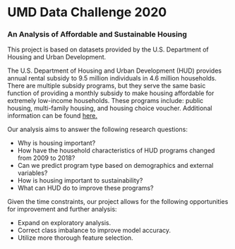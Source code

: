 # UMD Data Challenge 2020

### An Analysis of Affordable and Sustainable Housing

This project is based on datasets provided by the U.S. Department of Housing and Urban Development.

The U.S. Department of Housing and Urban Development (HUD) provides annual rental subsidy to 9.5 million individuals in 4.6 million households. There are multiple subsidy programs, but they serve the same basic function of providing a monthly subsidy to make housing affordable for extremely low-income households. These programs include: public housing, multi-family housing, and housing choice voucher. Additional information can be found [here.](https://www.cdc.gov/nchs/data/datalinkage/primer-on-hud-programs.pdf)

Our analysis aims to answer the following research questions:
* Why is housing important?
* How have the household characteristics of HUD programs changed from 2009 to 2018?
* Can we predict program type based on demographics and external variables?
* How is housing important to sustainability?
* What can HUD do to improve these programs?

Given the time constraints, our project allows for the following opportunities for improvement and further analysis:
* Expand on exploratory analysis.
* Correct class imbalance to improve model accuracy.
* Utilize more thorough feature selection.
